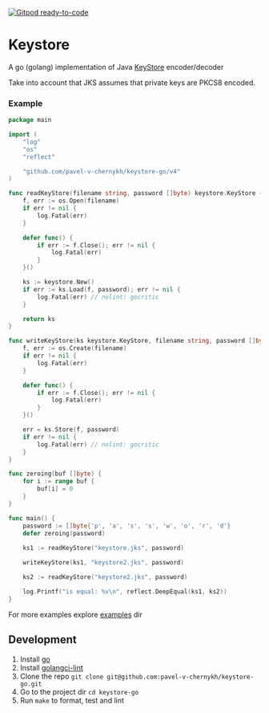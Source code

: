 [![Gitpod ready-to-code](https://img.shields.io/badge/Gitpod-ready--to--code-blue?logo=gitpod)](https://gitpod.io/#https://github.com/pavel-v-chernykh/keystore-go)

# Keystore
A go (golang) implementation of Java [KeyStore][1] encoder/decoder

Take into account that JKS assumes that private keys are PKCS8 encoded.

### Example

```go
package main

import (
	"log"
	"os"
	"reflect"

	"github.com/pavel-v-chernykh/keystore-go/v4"
)

func readKeyStore(filename string, password []byte) keystore.KeyStore {
	f, err := os.Open(filename)
	if err != nil {
		log.Fatal(err)
	}

	defer func() {
		if err := f.Close(); err != nil {
			log.Fatal(err)
		}
	}()

	ks := keystore.New()
	if err := ks.Load(f, password); err != nil {
		log.Fatal(err) // nolint: gocritic
	}

	return ks
}

func writeKeyStore(ks keystore.KeyStore, filename string, password []byte) {
	f, err := os.Create(filename)
	if err != nil {
		log.Fatal(err)
	}

	defer func() {
		if err := f.Close(); err != nil {
			log.Fatal(err)
		}
	}()

	err = ks.Store(f, password)
	if err != nil {
		log.Fatal(err) // nolint: gocritic
	}
}

func zeroing(buf []byte) {
	for i := range buf {
		buf[i] = 0
	}
}

func main() {
	password := []byte{'p', 'a', 's', 's', 'w', 'o', 'r', 'd'}
	defer zeroing(password)
	
	ks1 := readKeyStore("keystore.jks", password)

	writeKeyStore(ks1, "keystore2.jks", password)

	ks2 := readKeyStore("keystore2.jks", password)

	log.Printf("is equal: %v\n", reflect.DeepEqual(ks1, ks2))
}
```

For more examples explore [examples](examples) dir

## Development

1. Install [go][2]
2. Install [golangci-lint][3]
3. Clone the repo `git clone git@github.com:pavel-v-chernykh/keystore-go.git`
4. Go to the project dir `cd keystore-go`
5. Run `make`  to format, test and lint

[1]: https://docs.oracle.com/javase/7/docs/technotes/guides/security/crypto/CryptoSpec.html#KeyManagement
[2]: https://golang.org
[3]: https://github.com/golangci/golangci-lint
